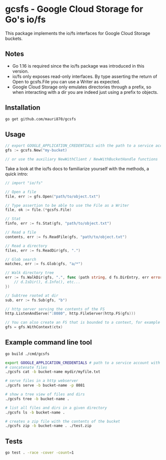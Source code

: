 # gcsfs - Google Cloud Storage for Go's io/fs

This package implements the io/fs interfaces for Google Cloud Storage buckets.

## Notes

- Go 1.16 is required since the io/fs package was introduced in this version.
- io/fs only exposes read-only interfaces. By type asserting the return of Open to gcsfs.File you can use a Writer as expected.
- Google Cloud Storage only emulates directories through a prefix, so when interacting with a dir you are indeed just using a prefix to objects.

## Installation

```bash
go get github.com/mauri870/gcsfs
```

## Usage

```go
// export GOOGLE_APPLICATION_CREDENTIALS with the path to a service account
gfs := gcsfs.New("my-bucket)

// or use the auxiliary NewWithClient / NewWithBucketHandle functions
```

Take a look at the io/fs docs to familiarize yourself with the methods, a quick intro:

```go
// import "io/fs"

// Open a file
file, err := gfs.Open("path/to/object.txt")

// Type assertion to be able to use the File as a Writer
file, ok := file.(*gcsfs.File)

// Stat
finfo, err := fs.Stat(gfs, "path/to/object.txt")

// Read a file
contents, err := fs.ReadFile(gfs, "path/to/object.txt")

// Read a directory
files, err := fs.ReadDir(gfs, ".")

// Glob search
matches, err := fs.Glob(gfs, "a/*")

// Walk directory tree
err := fs.WalkDir(gfs, ".", func (path string, d fs.DirEntry, err error) error {
	// d.IsDir(), d.Info(), etc...
})

// Subtree rooted at dir
sub, err := fs.Sub(gfs, "b")

// http server serving the contents of the FS
http.ListenAndServe(":8080", http.FileServer(http.FS(gfs)))

// You can also create an FS that is bounded to a context, for example a timeout
gfs = gfs.WithContext(ctx)
```

## Example command line tool

```bash
go build ./cmd/gcsfs

export GOOGLE_APPLICATION_CREDENTIALS # path to a service account with bucket access
# concatenate files
./gcsfs cat -b bucket-name mydir/myfile.txt

# serve files in a http webserver
./gcsfs serve -b bucket-name -p 8081

# show a tree view of files and dirs
./gcsfs tree -b bucket-name .

# list all files and dirs in a given directory
./gcsfs ls -b bucket-name .

# creates a zip file with the contents of the bucket
./gcsfs zip -b bucket-name . ./test.zip
```

## Tests

```bash
go test . -race -cover -count=1
```
